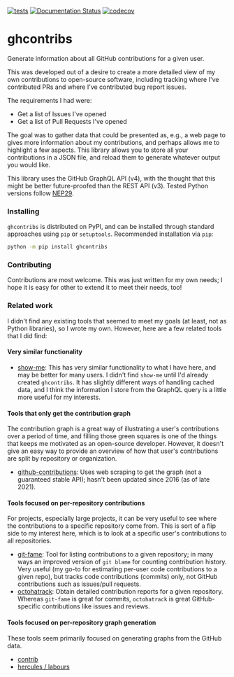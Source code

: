 [![tests](https://github.com/dwhswenson/ghcontribs/actions/workflows/tests.yml/badge.svg)](https://github.com/dwhswenson/ghcontribs/actions/workflows/tests.yml)
[![Documentation Status](https://readthedocs.org/projects/ghcontribs/badge/?version=latest)](https://ghcontribs.readthedocs.io/en/latest/?badge=latest)
[![codecov](https://codecov.io/gh/dwhswenson/ghcontribs/branch/main/graph/badge.svg?token=NIDVFDmwvI)](https://codecov.io/gh/dwhswenson/ghcontribs)

# ghcontribs

Generate information about all GitHub contributions for a given user.

This was developed out of a desire to create a more detailed view of my own
contributions to open-source software, including tracking where I've
contributed PRs and where I've contributed bug report issues.

The requirements I had were:

* Get a list of Issues I've opened
* Get a list of Pull Requests I've opened

The goal was to gather data that could be presented as, e.g., a web page to
gives more information about my contributions, and perhaps allows me to
highlight a few aspects. This library allows you to store all your
contributions in a JSON file, and reload them to generate whatever output you
would like.

This library uses the GitHub GraphQL API (v4), with the thought that this might
be better future-proofed than the REST API (v3). Tested Python versions follow
[NEP29](https://numpy.org/neps/nep-0029-deprecation_policy.html).

### Installing

`ghcontribs` is distributed on PyPI, and can be installed through standard approaches using `pip` or `setuptools`. Recommended installation via `pip`:

```bash
python -m pip install ghcontribs
```

### Contributing

Contributions are most welcome. This was just written for my own needs; I hope
it is easy for other to extend it to meet their needs, too!

### Related work

I didn't find any existing tools that seemed to meet my goals (at least, not as
Python libraries), so I wrote my own. However, here are a few related tools
that I did find:

#### Very similar functionality

* [show-me](https://github.com/TomasTomecek/show-me):
  This has very similar functionality to what I have here, and may be better
  for many users. I didn't find `show-me` until I'd already created
  `ghcontribs`. It has slightly different ways of handling cached data, and I
  think the information I store from the GraphQL query is a little more useful
  for my interests.

#### Tools that only get the contribution graph

The contribution graph is a great way of illustrating a user's contributions
over a period of time, and filling those green squares is one of the things
that keeps me motivated as an open-source developer. However, it doesn't give
an easy way to provide an overview of how that user's contributions are split
by repository or organization.

* [github-contributions](https://github.com/garnertb/github-contributions):
  Uses web scraping to get the graph (not a guaranteed stable API); hasn't been
  updated since 2016 (as of late 2021).

#### Tools focused on per-repository contributions

For projects, especially large projects, it can be very useful to see where the
contributions to a specific repository come from. This is sort of a flip side
to my interest here, which is to look at a specific user's contributions to all
repositories.

* [git-fame](https://github.com/casperdcl/git-fame):
  Tool for listing contributions to a given repository; in many ways an
  improved version of `git blame` for counting contribution history. Very
  useful (my go-to for estimating per-user code contributions to a given repo),
  but tracks code contributions (commits) only, not GitHub contributions such
  as issues/pull requests.
* [octohatrack](https://github.com/LABHR/octohatrack):
  Obtain detailed contribution reports for a given repository. Whereas
  `git-fame` is great for commits, `octohatrack` is great GitHub-specific
  contributions like issues and reviews.

#### Tools focused on per-repository graph generation

These tools seem primarily focused on generating graphs from the GitHub data.

* [contrib](https://github.com/spack/contrib)
* [hercules / labours](https://github.com/src-d/hercules)
